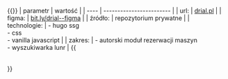 ---
---
{{<table class="mono">}}
| parametr | wartość |
| ---- | ------------------------ |
| url: | <a href="https://www.drial.pl" target="_blank">drial.pl</a> |
| figma: | <a href="https://bit.ly/drial--figma">bit.ly/drial--figma</a> |
| źródło: | repozytorium prywatne |
| technologie: | - hugo ssg<br>- css<br>- vanilla javascript |
| zakres: | - autorski moduł rezerwacji maszyn<br>- wyszukiwarka lunr |
{{</table>}}